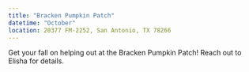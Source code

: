 ```yaml
---
title: "Bracken Pumpkin Patch"
datetime: "October"
location: 20377 FM-2252, San Antonio, TX 78266
---
```

Get your fall on helping out at the Bracken Pumpkin Patch! Reach out to Elisha for details.